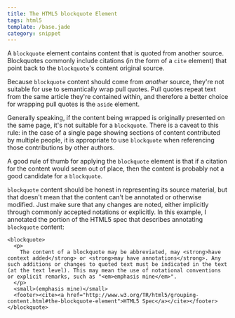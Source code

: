 ```yaml
---
title: The HTML5 blockquote Element
tags: html5
template: /base.jade
category: snippet
---
```


A `blockquote` element contains content that is quoted from another source. Blockquotes commonly include citations (in the form of a `cite` element) that point back to the `blockquote`'s content original source.

Because `blockquote` content should come from *another* source, they're not suitable for use to semantically wrap pull quotes. Pull quotes repeat text from the same article they're contained within, and therefore a better choice for wrapping pull quotes is the `aside` element.

Generally speaking, if the content being wrapped is originally presented on the same page, it's not suitable for a `blockquote`. There is a caveat to this rule: in the case of a single page showing sections of content contributed by multiple people, it is appropriate to use `blockquote` when referencing those contributions by other authors.

A good rule of thumb for applying the `blockquote` element is that if a citation for the content would seem out of place, then the content is probably not a good candidate for a `blockquote`.

`blockquote` content should be honest in representing its source material, but that doesn't mean that the content can't be annotated or otherwise modified. Just make sure that any changes are noted, either implicitly through commonly accepted notations or explicitly. In this example, I annotated the portion of the HTML5 spec that describes annotating `blockquote` content:

```
<blockquote>
  <p>
    The content of a blockquote may be abbreviated, may <strong>have context added</strong> or <strong>may have annotations</strong>. Any such additions or changes to quoted text must be indicated in the text (at the text level). This may mean the use of notational conventions or explicit remarks, such as "<em>emphasis mine</em>".
  </p>
  <small>(emphasis mine)</small>
  <footer><cite><a href="http://www.w3.org/TR/html5/grouping-content.html#the-blockquote-element">HTML5 Spec</a></cite></footer>
</blockquote>
```
